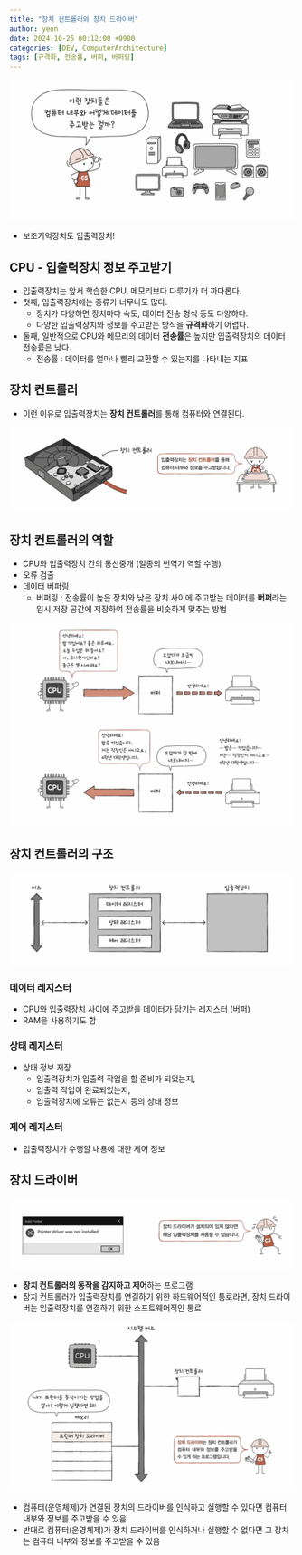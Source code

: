 ```yaml
---
title: "장치 컨트롤러와 장치 드라이버"
author: yeon
date: 2024-10-25 00:12:00 +0900
categories: [DEV, ComputerArchitecture]
tags: [규격화, 전송률, 버퍼, 버퍼링]
---
```


![alt text](/assets/img/ComputerArchitecture/장치컨트롤러와장치드라이버/image.png)

- 보조기억장치도 입출력장치!

## CPU - 입출력장치 정보 주고받기

- 입출력장치는 앞서 학습한 CPU, 메모리보다 다루기가 더 까다롭다.
- 첫째, 입출력장치에는 종류가 너무나도 많다.
    - 장치가 다양하면 장치마다 속도, 데이터 전송 형식 등도 다양하다.
    - 다양한 입출력장치와 정보를 주고받는 방식을 **규격화**하기 어렵다.
- 둘째, 일반적으로 CPU와 메모리의 데이터 **전송률**은 높지만 입출력장치의 데이터 전송률은 낮다.
    - 전송률 : 데이터를 얼마나 빨리 교환할 수 있는지를 나타내는 지표

## 장치 컨트롤러

- 이런 이유로 입출력장치는 **장치 컨트롤러**를 통해 컴퓨터와 연결된다.

![alt text](/assets/img/ComputerArchitecture/장치컨트롤러와장치드라이버/image-1.png)

## 장치 컨트롤러의 역할

- CPU와 입출력장치 간의 통신중개 (일종의 번역가 역할 수행)
- 오류 검출
- 데이터 버퍼링
    - 버퍼링 : 전송률이 높은 장치와 낮은 장치 사이에 주고받는 데이터를 **버퍼**라는 임시 저장 공간에 저장하여 전송률을 비슷하게 맞추는 방법

![alt text](/assets/img/ComputerArchitecture/장치컨트롤러와장치드라이버/image-2.png)

## 장치 컨트롤러의 구조

![alt text](/assets/img/ComputerArchitecture/장치컨트롤러와장치드라이버/image-3.png)

### 데이터 레지스터

- CPU와 입출력장치 사이에 주고받을 데이터가 담기는 레지스터 (버퍼)
- RAM을 사용하기도 함

### 상태 레지스터

- 상태 정보 저장
    - 입출력장치가 입출력 작업을 할 준비가 되었는지,
    - 입출력 작업이 완료되었는지,
    - 입출력장치에 오류는 없는지 등의 상태 정보

### 제어 레지스터

- 입출력장치가 수행할 내용에 대한 제어 정보

## 장치 드라이버

![alt text](/assets/img/ComputerArchitecture/장치컨트롤러와장치드라이버/image-4.png)

- **장치 컨트롤러의 동작을 감지하고 제어**하는 프로그램
- 장치 컨트롤러가 입출력장치를 연결하기 위한 하드웨어적인 통로라면, 장치 드라이버는 입출력장치를 연결하기 위한 소프트웨어적인 통로

![alt text](/assets/img/ComputerArchitecture/장치컨트롤러와장치드라이버/image-5.png)

- 컴퓨터(운영체제)가 연결된 장치의 드라이버를 인식하고 실행할 수 있다면 컴퓨터 내부와 정보를 주고받을 수 있음
- 반대로 컴퓨터(운영체제)가 장치 드라이버를 인식하거나 실행할 수 없다면 그 장치는 컴퓨터 내부와 정보를 주고받을 수 있음